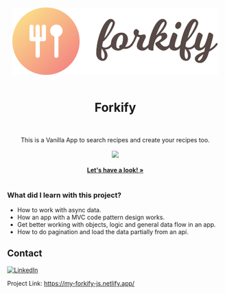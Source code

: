 <!-- PROJECT LOGO -->
<br />
<div align="center">
  <a href="https://amiguelmoreno.github.io/forkify/">
    <img src="src/img/logo.png" alt="Logo" width="480">
  </a>
  <br />
  <br />
  <h1>Forkify</h1>
  <br />
  <p align="center">
   This is a Vanilla App to search recipes and create your recipes too.
     <br />
     <br />
  <a href="#">
    <img src="https://skillicons.dev/icons?i=html,css,sass,js" />
  </a>
    <br />
    <br />
    <a href="https://my-forkify-js.netlify.app/"><strong>Let's have a look! »</strong></a>
    <br />
    <br />
  </p>
</div>


### What did I learn with this project?
   * How to work with async data.
   * How an app with a MVC code pattern design works.
   * Get better working with objects, logic and general data flow in an app.
   * How to do pagination and load the data partially from an api.


<!-- CONTACT -->
## Contact

[![LinkedIn][linkedin-shield]][linkedin-url] 

Project Link: https://my-forkify-js.netlify.app/


<!-- MARKDOWN LINKS & IMAGES -->
<!-- https://www.markdownguide.org/basic-syntax/#reference-style-links -->
[linkedin-shield]: https://img.shields.io/badge/-LinkedIn-black.svg?style=for-the-badge&logo=linkedin&colorB=555
[linkedin-url]: https://www.linkedin.com/in/miguelmoreno00/
